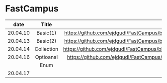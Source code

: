 # FastCampus

| date     |      Title    |       |
|----------|:-------------:|------:|
| 20.04.10 |  Basic(1)         | https://github.com/ejdgudl/FastCampus/blob/master/class/Basics(1)_200410.md      |
| 20.04.13 |  Basic(2)         | https://github.com/ejdgudl/FastCampus/blob/master/class/Basics(2)_200413.md      |
| 20.04.14 |   Collection      |  https://github.com/ejdgudl/FastCampus/blob/master/class/Collection_200414.md    |
| 20.04.16 |  Optioanal        |       https://github.com/ejdgudl/FastCampus/blob/master/class/Optional_200416.md |
|          | Enum              |      |
| 20.04.17 |      |      |
